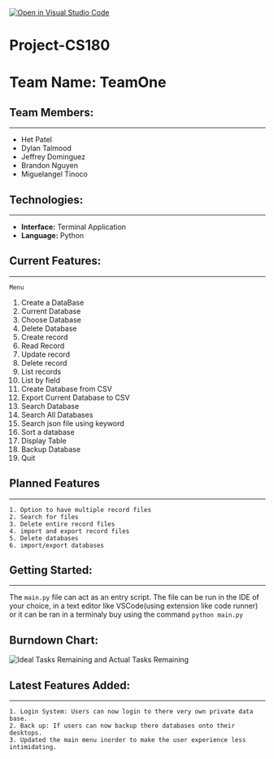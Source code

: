 [![Open in Visual Studio Code](https://classroom.github.com/assets/open-in-vscode-718a45dd9cf7e7f842a935f5ebbe5719a5e09af4491e668f4dbf3b35d5cca122.svg)](https://classroom.github.com/online_ide?assignment_repo_id=10797027&assignment_repo_type=AssignmentRepo)
# Project-CS180

# Team Name: TeamOne 
## Team Members:
---
- Het Patel
- Dylan Talmood
- Jeffrey Dominguez
- Brandon Nguyen
- Miguelangel Tinoco

## Technologies:
---
- **Interface:** Terminal Application
- **Language:** Python
  
## Current Features:
---
    Menu
1. Create a DataBase
2. Current Database
3. Choose Database
4. Delete Database
5. Create record
6. Read Record
7. Update record
8. Delete record
9. List records
10. List by field
11. Create Database from CSV
12. Export Current Database to CSV
13. Search Database
14. Search All Databases
15. Search json file using keyword
16. Sort a database
17. Display Table
18. Backup Database
19. Quit
## Planned Features
---
    1. Option to have multiple record files
    2. Search for files
    3. Delete entire record files
    4. import and export record files 
    5. Delete databases
    6. import/export databases

## Getting Started:
---
The `main.py` file can act as an entry script. The file can be run in the IDE of your choice, in a text editor like VSCode(using extension like code runner) or it can be ran in a terminaly buy using the command `python main.py`

## Burndown Chart: 

![Ideal Tasks Remaining and Actual Tasks Remaining](https://github.com/CS180-spring/cs180-22-teamone/assets/100899925/9900dbe7-2b61-46b7-a53a-0f9694d3a5a9)


## Latest Features Added:
---
    1. Login System: Users can now login to there very own private data base. 
    2. Back up: If users can now backup there databases onto their desktops.  
    3. Updated the main menu inorder to make the user experience less intimidating.


